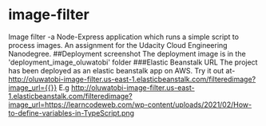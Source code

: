 # image-filter
Image filter -a Node-Express application which runs a simple script to process images.  An assignment for the Udacity Cloud Engineering Nanodegree.
##Deployment screenshot
The deployment image is in the 'deployment_image_oluwatobi' folder
###Elastic Beanstalk URL
The project has been deployed as an elastic beanstalk app on AWS.
Try it out at- http://oluwatobi-image-filter.us-east-1.elasticbeanstalk.com/filteredimage?image_url={{}}
E.g
http://oluwatobi-image-filter.us-east-1.elasticbeanstalk.com/filteredimage?image_url=https://learncodeweb.com/wp-content/uploads/2021/02/How-to-define-variables-in-TypeScript.png
